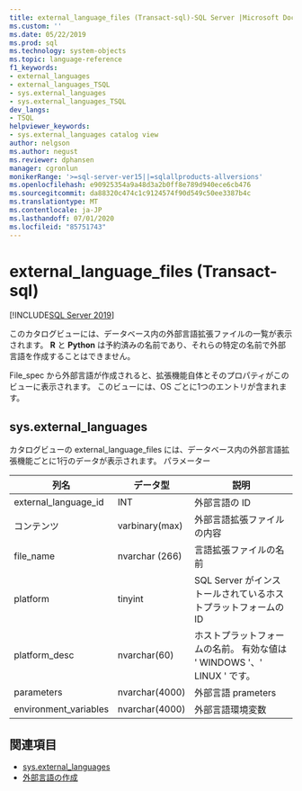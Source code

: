 ```yaml
---
title: external_language_files (Transact-sql)-SQL Server |Microsoft Docs
ms.custom: ''
ms.date: 05/22/2019
ms.prod: sql
ms.technology: system-objects
ms.topic: language-reference
f1_keywords:
- external_languages
- external_languages_TSQL
- sys.external_languages
- sys.external_languages_TSQL
dev_langs:
- TSQL
helpviewer_keywords:
- sys.external_languages catalog view
author: nelgson
ms.author: negust
ms.reviewer: dphansen
manager: cgronlun
monikerRange: '>=sql-server-ver15||=sqlallproducts-allversions'
ms.openlocfilehash: e90925354a9a48d3a2b0ff8e789d940ece6cb476
ms.sourcegitcommit: da88320c474c1c9124574f90d549c50ee3387b4c
ms.translationtype: MT
ms.contentlocale: ja-JP
ms.lasthandoff: 07/01/2020
ms.locfileid: "85751743"
---
```

# <a name="sysexternal_language_files-transact-sql"></a>external_language_files (Transact-sql)
[!INCLUDE[SQL Server 2019](../../includes/applies-to-version/sqlserver2019.md)]

このカタログビューには、データベース内の外部言語拡張ファイルの一覧が表示されます。 **R** と **Python** は予約済みの名前であり、それらの特定の名前で外部言語を作成することはできません。

File_spec から外部言語が作成されると、拡張機能自体とそのプロパティがこのビューに表示されます。 このビューには、OS ごとに1つのエントリが含まれます。

## <a name="sysexternal_languages"></a>sys.external_languages

カタログビューの external_language_files には、データベース内の外部言語拡張機能ごとに1行のデータが表示されます。 パラメーター

|列名 |データ型 | 説明|
|------|------|------|
|external_language_id |INT | 外部言語の ID|
|コンテンツ|varbinary(max) |外部言語拡張ファイルの内容|
|file_name|nvarchar (266)|言語拡張ファイルの名前|
|platform|tinyint|SQL Server がインストールされているホストプラットフォームの ID|
|platform_desc |nvarchar(60)|ホストプラットフォームの名前。 有効な値は ' WINDOWS '、' LINUX ' です。|
|parameters|nvarchar(4000)|外部言語 prameters|
|environment_variables |nvarchar(4000)|外部言語環境変数|

## <a name="see-also"></a>関連項目  

+ [sys.external_languages](sys-external-languages-transact-sql.md)  
+ [外部言語の作成](../../t-sql/statements/create-external-language-transact-sql.md)  
